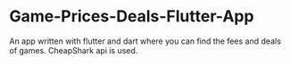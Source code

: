 # Game-Prices-Deals-Flutter-App
An app written with flutter and dart where you can find the fees and deals of games. CheapShark api is used.
